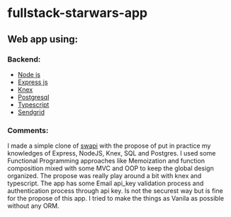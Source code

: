 # fullstack-starwars-app
## Web app using: 
### Backend: 
  * [Node js](https://nodejs.org/en/) 
  * [Express js](https://expressjs.com/) 
  * [Knex](http://knexjs.org/)
  * [Postgresql](https://www.postgresql.org/)
  * [Typescript](https://www.typescriptlang.org/)
  * [Sendgrid](https://sendgrid.com/)


### Comments:

 I made a simple clone of [swapi](https://swapi.co/api/) with the propose of put in practice my knowledges of Express, NodeJS, Knex, SQL and Postgres. I used some Functional Programming approaches like Memoization and function composition mixed with some MVC and OOP to keep the global design organized. The propose was really play around a bit with knex and typescript. 
 The app has some Email api_key validation process and authentication process through api key. 
 Is not the securest way but is fine for the propose of this app.
 I tried to make the things as Vanila as possible without any ORM. 
 

